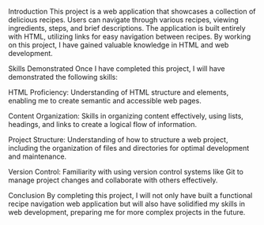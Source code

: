 Introduction
This project is a web application that showcases a collection of delicious recipes. Users can navigate through various recipes, viewing ingredients, steps, and brief descriptions. The application is built entirely with HTML, utilizing links for easy navigation between recipes. By working on this project, I have gained valuable knowledge in HTML and web development.

Skills Demonstrated
Once I have completed this project, I will have demonstrated the following skills:

HTML Proficiency: Understanding of HTML structure and elements, enabling me to create semantic and accessible web pages.

Content Organization: Skills in organizing content effectively, using lists, headings, and links to create a logical flow of information.

Project Structure: Understanding of how to structure a web project, including the organization of files and directories for optimal development and maintenance.

Version Control: Familiarity with using version control systems like Git to manage project changes and collaborate with others effectively.

Conclusion
By completing this project, I will not only have built a functional recipe navigation web application but will also have solidified my skills in web development, preparing me for more complex projects in the future.
